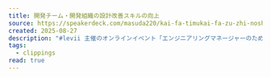 ```yaml
---
title: 開発チーム・開発組織の設計改善スキルの向上
source: https://speakerdeck.com/masuda220/kai-fa-timukai-fa-zu-zhi-noshe-ji-gai-shan-sukirunoxiang-shang
created: 2025-08-27
description: "#levii 主催のオンラインイベント「エンジニアリングマネージャーのための設計再考」 ( https://levii.connpass.com/event/363660/  )での発表資料・開発組織のパフォーマンス向上と技術的負債・技術的負債を解消する効果・技術的負債を解消する費用…"
tags:
  - clippings
read: true
---
```

